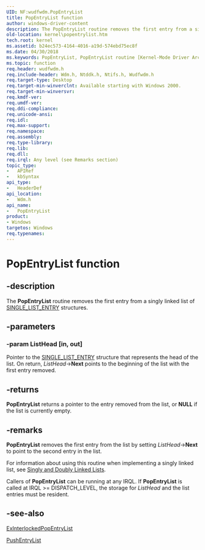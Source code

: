 ```yaml
---
UID: NF:wudfwdm.PopEntryList
title: PopEntryList function
author: windows-driver-content
description: The PopEntryList routine removes the first entry from a singly linked list of SINGLE_LIST_ENTRY structures.
old-location: kernel\popentrylist.htm
tech.root: kernel
ms.assetid: b24ec573-4164-4016-a19d-574ebd75ec8f
ms.date: 04/30/2018
ms.keywords: PopEntryList, PopEntryList routine [Kernel-Mode Driver Architecture], k109_a5d1634c-e1ab-43ac-ab3f-d0993263f5bb.xml, kernel.popentrylist, wdm/PopEntryList
ms.topic: function
req.header: wudfwdm.h
req.include-header: Wdm.h, Ntddk.h, Ntifs.h, Wudfwdm.h
req.target-type: Desktop
req.target-min-winverclnt: Available starting with Windows 2000.
req.target-min-winversvr: 
req.kmdf-ver: 
req.umdf-ver: 
req.ddi-compliance: 
req.unicode-ansi: 
req.idl: 
req.max-support: 
req.namespace: 
req.assembly: 
req.type-library: 
req.lib: 
req.dll: 
req.irql: Any level (see Remarks section)
topic_type:
-	APIRef
-	kbSyntax
api_type:
-	HeaderDef
api_location:
-	Wdm.h
api_name:
-	PopEntryList
product:
- Windows
targetos: Windows
req.typenames: 
---
```


# PopEntryList function


## -description


The <b>PopEntryList</b> routine removes the first entry from a singly linked list of <a href="https://msdn.microsoft.com/library/windows/hardware/ff563799">SINGLE_LIST_ENTRY</a> structures.


## -parameters




### -param ListHead [in, out]

Pointer to the <a href="https://msdn.microsoft.com/library/windows/hardware/ff563799">SINGLE_LIST_ENTRY</a> structure that represents the head of the list. On return, <i>ListHead</i>-&gt;<b>Next</b> points to the beginning of the list with the first entry removed. 


## -returns



<b>PopEntryList</b> returns a pointer to the entry removed from the list, or <b>NULL</b> if the list is currently empty.




## -remarks



<b>PopEntryList</b> removes the first entry from the list by setting <i>ListHead</i>-&gt;<b>Next</b> to point to the second entry in the list.

For information about using this routine when implementing a singly linked list, see <a href="https://msdn.microsoft.com/library/windows/hardware/ff563802">Singly and Doubly Linked Lists</a>.

Callers of <b>PopEntryList</b> can be running at any IRQL. If <b>PopEntryList</b> is called at IRQL &gt;= DISPATCH_LEVEL, the storage for <i>ListHead</i> and the list entries must be resident.




## -see-also




<a href="https://msdn.microsoft.com/library/windows/hardware/ff545408">ExInterlockedPopEntryList</a>



<a href="https://msdn.microsoft.com/library/windows/hardware/ff559964">PushEntryList</a>
 

 



